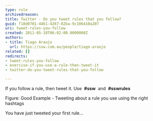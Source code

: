 ```yaml
---
type: rule
archivedreason: 
title: Twitter - Do you tweet rules that you follow?
guid: f18d0701-4461-4267-82ba-9c106410a207
uri: tweet-rules-you-follow
created: 2011-05-18T06:02:00.0000000Z
authors:
- title: Tiago Araujo
  url: https://ssw.com.au/people/tiago-araujo
related: []
redirects:
- tweet-rules-you-follow
- exercise-if-you-use-a-rule-then-tweet-it
- twitter-do-you-tweet-rules-that-you-follow

---
```


If you follow a rule, then tweet it. Use  **#ssw**  and  **#sswrules**






Figure: Good Example - Tweeting about a rule you use using the right hashtags 
<!--endintro-->
 You have just tweeted your first rule…
